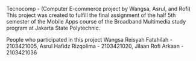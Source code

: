 Tecnocomp - (Computer E-commerce project by Wangsa, Asrul, and Rofi) This project was created to fulfill the final assignment of the half 5th semester of the Mobile Apps course of the Broadband Multimedia study program at Jakarta State Polytechnic.

People who participated in this project Wangsa Reisyah Fatahilah - 2103421005, Asrul Hafidz Rizqolima - 2103421020, Jilaan Rofi Arkaan - 2103421036

